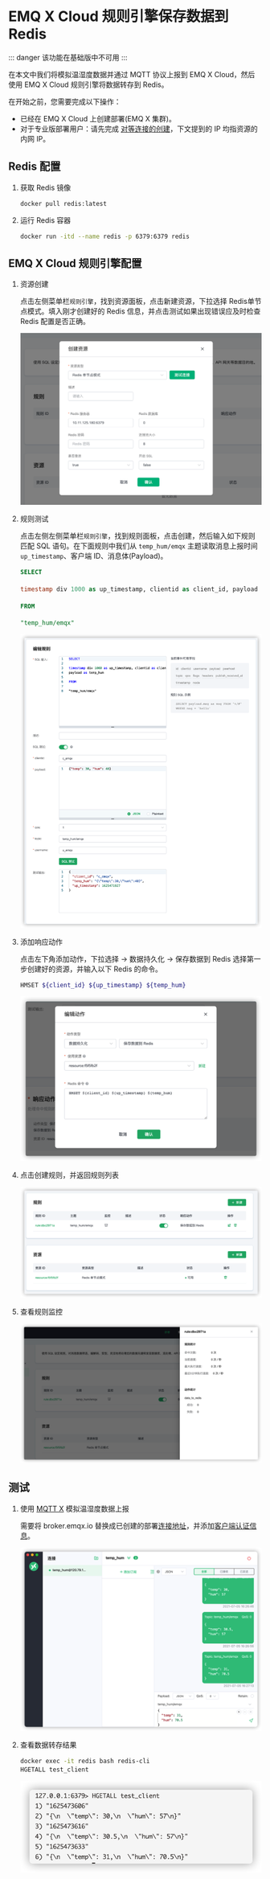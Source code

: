 # EMQ X Cloud 规则引擎保存数据到 Redis

::: danger
该功能在基础版中不可用
:::

在本文中我们将模拟温湿度数据并通过 MQTT 协议上报到 EMQ X Cloud，然后使用 EMQ X Cloud 规则引擎将数据转存到 Redis。

在开始之前，您需要完成以下操作：
* 已经在 EMQ X Cloud 上创建部署(EMQ X 集群)。
* 对于专业版部署用户：请先完成 [对等连接的创建](../deployments/vpc_peering.md)，下文提到的 IP 均指资源的内网 IP。

## Redis 配置

1. 获取 Redis 镜像
   ```bash
   docker pull redis:latest
   ```
2. 运行 Redis 容器
   ```bash
   docker run -itd --name redis -p 6379:6379 redis
   ```

## EMQ X Cloud 规则引擎配置

1. 资源创建

   点击左侧菜单栏`规则引擎`，找到资源面板，点击新建资源，下拉选择 Redis单节点模式。填入刚才创建好的 Redis 信息，并点击测试如果出现错误应及时检查 Redis 配置是否正确。

   ![资源创建](./_assets/rule_engine_redis_create_resource.png)

2. 规则测试

   点击左侧左侧菜单栏`规则引擎`，找到规则面板，点击创建，然后输入如下规则匹配 SQL 语句。在下面规则中我们从 `temp_hum/emqx` 主题读取消息上报时间 `up_timestamp`、客户端 ID、消息体(Payload)。

   ```sql
   SELECT 
   
   timestamp div 1000 as up_timestamp, clientid as client_id, payload as temp_hum
   
   FROM
   
   "temp_hum/emqx"
   ```
   ![规则引擎](./_assets/rule_engine_redis_sql_test.png)

3. 添加响应动作

   点击左下角添加动作，下拉选择 → 数据持久化 → 保存数据到 Redis 选择第一步创建好的资源，并输入以下 Redis 的命令。

   ```bash
   HMSET ${client_id} ${up_timestamp} ${temp_hum}
   ```
   ![规则引擎](./_assets/rule_engine_redis_action.png)

4. 点击创建规则，并返回规则列表

   ![规则列表](./_assets/view_rule_engine_redis.png)


5. 查看规则监控

   ![查看监控](./_assets/view_monitor_redis.png)


## 测试
1. 使用 [MQTT X](https://mqttx.app/) 模拟温湿度数据上报

   需要将 broker.emqx.io 替换成已创建的部署[连接地址](../deployments/view_deployment.md)，并添加[客户端认证信息](../deployments/auth_and_acl.md)。

   ![MQTTX](./_assets/mqttx_publish_redis.png)

2. 查看数据转存结果

   ```bash
   docker exec -it redis bash redis-cli
   HGETALL test_client
   ```
   ![timescaladb](./_assets/redis_query_result.png)
